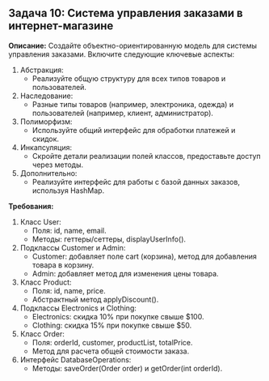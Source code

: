 ## Задача 10: Система управления заказами в интернет-магазине
**Описание:**
Создайте объектно-ориентированную модель для системы управления заказами. Включите следующие ключевые аспекты:
1. Абстракция:
    * Реализуйте общую структуру для всех типов товаров и пользователей.
2. Наследование:
    * Разные типы товаров (например, электроника, одежда) и пользователей (например, клиент, администратор).
3. Полиморфизм:
    * Используйте общий интерфейс для обработки платежей и скидок.
4. Инкапсуляция:
    * Скройте детали реализации полей классов, предоставьте доступ через методы.
5. Дополнительно:
    * Реализуйте интерфейс для работы с базой данных заказов, используя HashMap.

**Требования:**
1. Класс User:
    * Поля: id, name, email.
    * Методы: геттеры/сеттеры, displayUserInfo().
2. Подклассы Customer и Admin:
    * Customer: добавляет поле cart (корзина), метод для добавления товара в корзину.
    * Admin: добавляет метод для изменения цены товара.
3. Класс Product:
    * Поля: id, name, price.
    * Абстрактный метод applyDiscount().
4. Подклассы Electronics и Clothing:
    * Electronics: скидка 10% при покупке свыше $100.
    * Clothing: скидка 15% при покупке свыше $50.
5. Класс Order:
    * Поля: orderId, customer, productList, totalPrice.
    * Метод для расчета общей стоимости заказа.
6. Интерфейс DatabaseOperations:
    * Методы: saveOrder(Order order) и getOrder(int orderId).